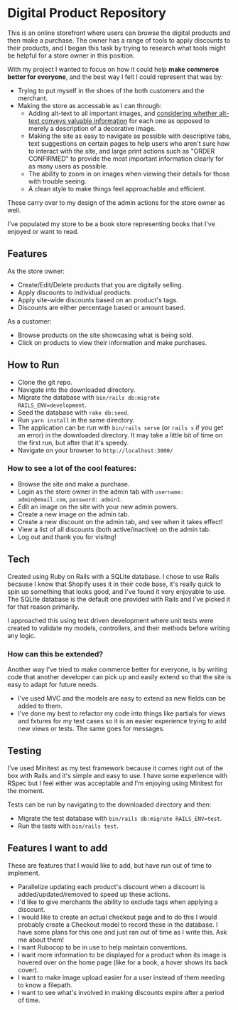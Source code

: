 # Digital Product Repository

This is an online storefront where users can browse the digital products and then make a purchase. The owner has a range of tools to apply discounts to their products, and I began this task by trying to research what tools might be helpful for a store owner in this position.

With my project I wanted to focus on how it could help **make commerce better for everyone**, and the best way I felt I could represent that was by:
- Trying to put myself in the shoes of the both customers and the merchant.
- Making the store as accessable as I can through:
  - Adding alt-text to all important images, and [considering whether alt-text conveys valuable information](https://ux.shopify.com/writing-for-all-people-how-to-use-alternative-text-well-1205a18307a1#.izw9gzaa9) for each one as opposed to merely a description of a decorative image.
  - Making the site as easy to navigate as possible with descriptive tabs, text suggestions on certain pages to help users who aren't sure how to interact with the site, and large print actions such as "ORDER CONFIRMED" to provide the most important information clearly for as many users as possible.
  - The ability to zoom in on images when viewing their details for those with trouble seeing.
  - A clean style to make things feel approachable and efficient.

These carry over to my design of the admin actions for the store owner as well.

I've populated my store to be a book store representing books that I've enjoyed or want to read. 

## Features

As the store owner:
- Create/Edit/Delete products that you are digitally selling.
- Apply discounts to individual products.
- Apply site-wide discounts based on an product's tags.
- Discounts are either percentage based or amount based.

As a customer:
- Browse products on the site showcasing what is being sold.
- Click on products to view their information and make purchases.

## How to Run

- Clone the git repo.
- Navigate into the downloaded directory.
- Migrate the database with `bin/rails db:migrate RAILS_ENV=development`.
- Seed the database with `rake db:seed`.
- Run `yarn install` in the same directory.
- The application can be run with `bin/rails serve` (or `rails s` if you get an error) in the downloaded directory. It may take a little bit of time on the first run, but after that it's speedy.
- Navigate on your browser to `http://localhost:3000/`

### How to see a lot of the cool features:
 
- Browse the site and make a purchase.
- Login as the store owner in the admin tab with `username: admin@email.com`, `password: admin1`.
- Edit an image on the site with your new admin powers.
- Create a new image on the admin tab.
- Create a new discount on the admin tab, and see when it takes effect!
- View a list of all discounts (both active/inactive) on the admin tab.
- Log out and thank you for visitng!


## Tech

 Created using Ruby on Rails with a SQLite database. I chose to use Rails because I know that Shopify uses it in their code base, it's really quick to spin up something that looks good, and I've found it very enjoyable to use. The SQLite database is the default one provided with Rails and I've picked it for that reason primarily.

I approached this using test driven development where unit tests were created to validate my models, controllers, and their methods before writing any logic.

### How can this be extended?

Another way I've tried to make commerce better for everyone, is by writing code that another developer can pick up and easily extend so that the site is easy to adapt for future needs.
- I've used MVC and the models are easy to extend as new fields can be added to them.
- I've done my best to refactor my code into things like partials for views and fxtures for my test cases so it is an easier experience trying to add new views or tests. The same goes for messages.

## Testing

I've used Minitest as my test framework because it comes right out of the box with Rails and it's simple and easy to use. I have some experience with RSpec but I feel either was acceptable and I'm enjoying using Minitest for the moment. 

Tests can be run by navigating to the downloaded directory and then:
- Migrate the test database with `bin/rails db:migrate RAILS_ENV=test`.
- Run the tests with `bin/rails test`.

## Features I want to add

These are features that I would like to add, but have run out of time to implement.

- Parallelize updating each product's discount when a discount is added/updated/removed to speed up these actions.
- I'd like to give merchants the ability to exclude tags when applying a discount.
- I would like to create an actual checkout page and to do this I would probably create a Checkout model to record these in the database. I have some plans for this one and just ran out of time as I write this. Ask me about them!
- I want Rubocop to be in use to help maintain conventions.
- I want more information to be displayed for a product when its image is hovered over on the home page (like for a book, a hover shows its back cover).
- I want to make image upload easier for a user instead of them needing to know a filepath.
- I want to see what's involved in making discounts expire after a period of time.

